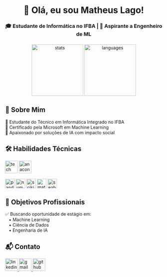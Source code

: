 <h1 align="center">👋 Olá, eu sou Matheus Lago!</h1>
<h3 align="center">🎓 Estudante de Informática no IFBA | 🤖 Aspirante a Engenheiro de ML</h3>

###

<div align="center">
  <!-- GitHub Stats -->
  <img src="https://github-readme-stats.vercel.app/api?username=Matheus254&hide_title=false&hide_rank=false&show_icons=true&include_all_commits=true&count_private=true&theme=radical&locale=pt-br&hide_border=false&hide=issues" height="165" alt="stats"/>
  <img src="https://github-readme-stats.vercel.app/api/top-langs/?username=Matheus254&locale=pt-br&layout=compact&card_width=320&langs_count=6&theme=radical&hide_border=false&hide=roff" height="165" alt="languages"/>
</div>

###

## 🚀 Sobre Mim
<div align="left">
  🔹 Estudante do Técnico em Informática Integrado no IFBA<br>
  🔹 Certificado pela Microsoft em Machine Learning<br>
  🔹 Apaixonado por soluções de IA com impacto social
</div>

###

## 🛠️ Habilidades Técnicas
<div align="left">
  <!-- Linguagens e Ferramentas Principais -->
  <div style="margin-bottom: 15px">
    <img src="https://skillicons.dev/icons?i=python,java,github,vscode" height="40" alt="tech stack"/>
    <img src="https://cdn.jsdelivr.net/gh/devicons/devicon/icons/anaconda/anaconda-original.svg" height="40" alt="anaconda"/>
  </div>

  <!-- Bibliotecas Específicas -->
  <div style="margin-top: 10px">
    <img src="https://img.shields.io/badge/Pandas-150458?logo=pandas&logoColor=white" height="30" alt="pandas"/>
    <img src="https://img.shields.io/badge/NumPy-013243?logo=numpy&logoColor=white" height="30" alt="numpy"/>
    <img src="https://img.shields.io/badge/Scikit--Learn-F7931E?logo=scikit-learn&logoColor=white" height="30" alt="scikit-learn"/>
    <img src="https://img.shields.io/badge/Matplotlib-11557C?logo=matplotlib&logoColor=white" height="30" alt="matplotlib"/>
    <img src="https://img.shields.io/badge/Seaborn-2596BE?logo=seaborn&logoColor=white" height="30" alt="seaborn"/>
  </div>
</div>

###

## 🎯 Objetivos Profissionais
<div align="left">
  ✅ Buscando oportunidade de estágio em:<br>
  &nbsp;&nbsp;&nbsp;▪️ Machine Learning<br>
  &nbsp;&nbsp;&nbsp;▪️ Ciência de Dados<br>
  &nbsp;&nbsp;&nbsp;▪️ Engenharia de IA
</div>

###

## 📬 Contato
<div align="left">
  <a href="https://www.linkedin.com/in/matheus-lago-a01919352/" target="_blank">
    <img src="https://img.shields.io/badge/LinkedIn-0077B5?logo=linkedin&logoColor=white&style=for-the-badge" height="40" alt="linkedin"/>
  </a>
  <a href="mailto:matheusdenovaeslago@gmail.com">
    <img src="https://img.shields.io/badge/Gmail-D14836?logo=gmail&logoColor=white&style=for-the-badge" height="40" alt="gmail"/>
  </a>
  <a href="https://github.com/Matheus254" target="_blank">
    <img src="https://img.shields.io/badge/Portfólio-181717?logo=github&logoColor=white&style=for-the-badge" height="40" alt="github"/>
  </a>
</div>

###

<br>
